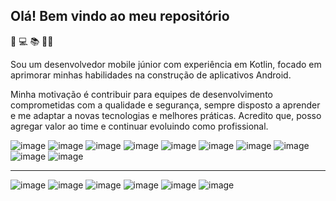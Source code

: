 ## Olá! Bem vindo ao meu repositório 

📱
💻
📚
👩‍💻

Sou um desenvolvedor mobile júnior com experiência em Kotlin, focado em aprimorar minhas habilidades na construção de aplicativos Android.

Minha motivação é contribuir para equipes de desenvolvimento comprometidas com a qualidade e segurança, sempre disposto a aprender e me adaptar a novas tecnologias e melhores práticas. Acredito que, posso agregar valor ao time e continuar evoluindo como profissional.

![image](https://github.com/user-attachments/assets/fde25f16-657f-4582-b3c7-3a75e3e402d5)
![image](https://github.com/user-attachments/assets/12eda110-582c-44b7-bfce-e6b8bc642432) ![image](https://github.com/user-attachments/assets/b6837b22-35e0-4fc3-8592-bcc6fab45bd0) ![image](https://github.com/user-attachments/assets/a234496b-2072-4d16-9e61-b72253e07906)
![image](https://github.com/user-attachments/assets/615708f9-7cac-4a32-ac80-dff585171069)
![image](https://github.com/user-attachments/assets/379316cc-1c8c-4a4a-8084-6157795c50ec)
![image](https://github.com/user-attachments/assets/e456d4ef-ac1f-42a8-8bbd-759c7e6342a1)
![image](https://github.com/user-attachments/assets/5209a52c-d619-4523-9f1a-094b5008867a)
![image](https://github.com/user-attachments/assets/9f383f01-ac0c-442f-a5e3-1090e76052d8)
![image](https://github.com/user-attachments/assets/9935c8fd-e436-4a9d-9105-56d167fa5881)

---

![image](https://github.com/user-attachments/assets/ae90b65f-40d4-4a8e-9526-513a0d3841da)
![image](https://github.com/user-attachments/assets/27129526-5eb3-4f6a-95bf-548a29cf28ab)
![image](https://github.com/user-attachments/assets/e8752331-5813-4af7-9b9f-b743ed47b0e7)
![image](https://github.com/user-attachments/assets/dd63a14a-ee7f-46c9-a34c-79ffe9498162)
![image](https://github.com/user-attachments/assets/543dc5ce-794a-4b5f-88ba-021d44d55186)
![image](https://github.com/user-attachments/assets/a37d8c84-6f36-41f5-b472-6046e6abd67a)
